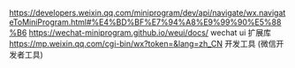 https://developers.weixin.qq.com/miniprogram/dev/api/navigate/wx.navigateToMiniProgram.html#%E4%BD%BF%E7%94%A8%E9%99%90%E5%88%B6
https://wechat-miniprogram.github.io/weui/docs/ wechat ui 扩展库
https://mp.weixin.qq.com/cgi-bin/wx?token=&lang=zh_CN
开发工具 (微信开发者工具)
